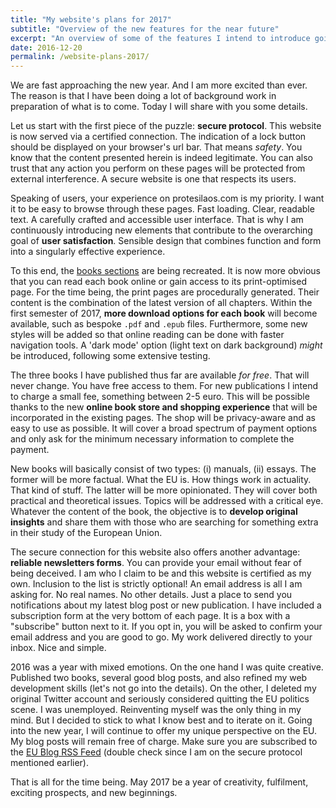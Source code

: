 ```yaml
---
title: "My website's plans for 2017"
subtitle: "Overview of the new features for the near future"
excerpt: "An overview of some of the features I intend to introduce going into the new year."
date: 2016-12-20
permalink: /website-plans-2017/
---
```

We are fast approaching the new year. And I am more excited than ever. The reason is that I have been doing a lot of background work in preparation of what is to come. Today I will share with you some details.

Let us start with the first piece of the puzzle: **secure protocol**. This website is now served via a certified connection. The indication of a lock button should be displayed on your browser's url bar. That means *safety*. You know that the content presented herein is indeed legitimate. You can also trust that any action you perform on these pages will be protected from external interference. A secure website is one that respects its users.

Speaking of users, your experience on protesilaos.com is my priority. I want it to be easy to browse through these pages. Fast loading. Clear, readable text. A carefully crafted and accessible user interface. That is why I am continuously introducing new elements that contribute to the overarching goal of **user satisfaction**. Sensible design that combines function and form into a singularly effective experience.

To this end, the [books sections](/books/) are being recreated. It is now more obvious that you can read each book online or gain access to its print-optimised page. For the time being, the print pages are procedurally generated. Their content is the combination of the latest version of all chapters. Within the first semester of 2017, **more download options for each book** will become available, such as bespoke `.pdf` and `.epub` files. Furthermore, some new styles will be added so that online reading can be done with faster navigation tools. A 'dark mode' option (light text on dark background) *might* be introduced, following some extensive testing.

The three books I have published thus far are available *for free*. That will never change. You have free access to them. For new publications I intend to charge a small fee, something between 2-5 euro. This will be possible thanks to the new **online book store and shopping experience** that will be incorporated in the existing pages. The shop will be privacy-aware and as easy to use as possible. It will cover a broad spectrum of payment options and only ask for the minimum necessary information to complete the payment.

New books will basically consist of two types: (i) manuals, (ii) essays. The former will be more factual. What the EU is. How things work in actuality. That kind of stuff. The latter will be more opinionated. They will cover both practical and theoretical issues. Topics will be addressed with a critical eye. Whatever the content of the book, the objective is to **develop original insights** and share them with those who are searching for something extra in their study of the European Union.

The secure connection for this website also offers another advantage: **reliable newsletters forms**. You can provide your email without fear of being deceived. I am who I claim to be and this website is certified as my own. Inclusion to the list is strictly optional! An email address is all I am asking for. No real names. No other details. Just a place to send you notifications about my latest blog post or new publication. I have included a subscription form at the very bottom of each page. It is a box with a "subscribe" button next to it. If you opt in, you will be asked to confirm your email address and you are good to go. My work delivered directly to your inbox. Nice and simple.

2016 was a year with mixed emotions. On the one hand I was quite creative. Published two books, several good blog posts, and also refined my web development skills (let's not go into the details). On the other, I deleted my original Twitter account and seriously considered quitting the EU politics scene. I was unemployed. Reinventing myself was the only thing in my mind. But I decided to stick to what I know best and to iterate on it. Going into the new year, I will continue to offer my unique perspective on the EU. My blog posts will remain free of charge. Make sure you are subscribed to the [EU Blog RSS Feed](/politics.xml) (double check since I am on the secure protocol mentioned earlier).

That is all for the time being. May 2017 be a year of creativity, fulfilment, exciting prospects, and new beginnings.
